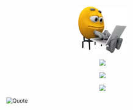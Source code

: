 ###

<div id="header" align="center">
  <a href="https://github.com/GameExplorer"><img src="programmer.png" alt="programmer"></a>
</div>

<p align="center">
	<img width="450em" src="https://github-readme-stats.vercel.app/api?username=GameExplorer&show_icons=true&include_all_commits=true&count_private=true&hide_border=true&theme=dark" />
</p>

<p align="center">
	<img width="450em" src="https://github-readme-streak-stats.herokuapp.com/?user=GameExplorer&include_all_commits=true&hide_border=true&theme=dark"/>
</p>

<p align="center">
	<img width="450em" src="https://github-readme-stats.vercel.app/api/top-langs/?username=GameExplorer&layout=compact&custom_title=Most used languages&langs_count=10&include_all_commits=true&hide_progress=true&hide_border=true&theme=dark&hide=">
</p>

<p align="center">

![Quote](https://github-readme-quotes.herokuapp.com/quote?theme=dark?style=centerme)
</p>



<style>
	img[src$="centerme"] {
  	display:block;
  	margin: 0 auto;
	}
</style>

<!---
<div align="center"><a href="https://wakatime.com/@2d9dd370-ae1d-4c31-86e4-e61456371d7f"><img src="https://wakatime.com/badge/user/2d9dd370-ae1d-4c31-86e4-e61456371d7f.svg" alt="Total time coded since Feb 25 2022" /></a>
</div>

<!---!<div align="center">
<a href="https://stackoverflow.com/users/15209742/ronin-hunter"><img src="https://stackoverflow.com/users/flair/15209742.png?theme=dark" width="208" height="58" alt="profile for Ronin Hunter at Stack Overflow, Q&amp;A for professional and enthusiast programmers" title="profile for Ronin Hunter at Stack Overflow, Q&amp;A for professional and enthusiast programmers"></a>
</div>



<!---![Visitor Count](https://profile-counter.glitch.me/GameExplorer/count.svg)

[![Years Badge](https://badges.pufler.dev/years/GameExplorer)](https://badges.pufler.dev)

[![Repos Badge](https://badges.pufler.dev/repos/GameExplorer)](https://badges.pufler.dev)

